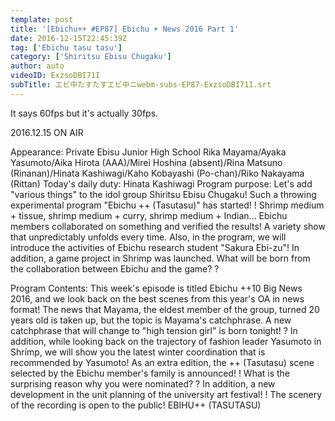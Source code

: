 ```yaml
---
template: post
title: '[Ebichu++ #EP87] Ebichu + News 2016 Part 1'
date: 2016-12-15T22:45:39Z
tag: ['Ebichu tasu tasu']
category: ['Shiritsu Ebisu Chugaku']
author: auto 
videoID: ExzsoDBI71I
subTitle: エビ中たすたすエビ中ニwebm-subs-EP87-ExzsoDBI71I.srt
---
```

It says 60fps but it's actually 30fps.

2016.12.15 ON AIR

Appearance: Private Ebisu Junior High School
Rika Mayama/Ayaka Yasumoto/Aika Hirota (AAA)/Mirei Hoshina (absent)/Rina Matsuno (Rinanan)/Hinata Kashiwagi/Kaho Kobayashi (Po-chan)/Riko Nakayama (Rittan)
Today's daily duty: Hinata Kashiwagi
Program purpose: Let's add "various things" to the idol group Shiritsu Ebisu Chugaku! Such a throwing experimental program "Ebichu ++ (Tasutasu)" has started! !
Shrimp medium + tissue, shrimp medium + curry, shrimp medium + Indian... Ebichu members collaborated on something and verified the results!
A variety show that unpredictably unfolds every time.
Also, in the program, we will introduce the activities of Ebichu research student "Sakura Ebi-zu"!
In addition, a game project in Shrimp was launched. What will be born from the collaboration between Ebichu and the game? ?

Program Contents: This week's episode is titled Ebichu ++10 Big News 2016, and we look back on the best scenes from this year's OA in news format! The news that Mayama, the eldest member of the group, turned 20 years old is taken up, but the topic is Mayama's catchphrase. A new catchphrase that will change to "high tension girl" is born tonight! ? In addition, while looking back on the trajectory of fashion leader Yasumoto in Shrimp, we will show you the latest winter coordination that is recommended by Yasumoto! As an extra edition, the ++ (Tasutasu) scene selected by the Ebichu member's family is announced! ! What is the surprising reason why you were nominated? ? In addition, a new development in the unit planning of the university art festival! ! The scenery of the recording is open to the public!
EBIHU++ (TASUTASU)
